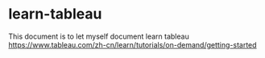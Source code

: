 # learn-tableau
This document is to let myself document learn tableau 
https://www.tableau.com/zh-cn/learn/tutorials/on-demand/getting-started
